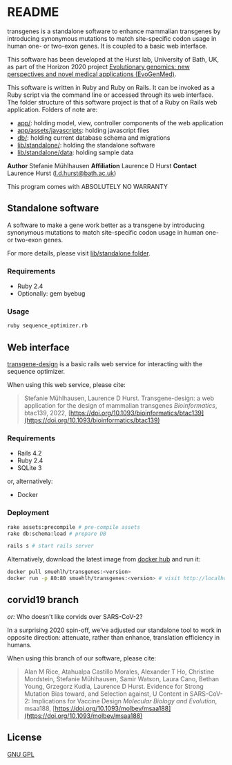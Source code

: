 # README

transgenes is a standalone software to enhance mammalian transgenes by introducing synonymous mutations to match site-specific codon usage in human one- or two-exon genes. It is coupled to a basic web interface.

This software has been developed at the Hurst lab, University of Bath, UK, as part of the Horizon 2020 project [Evolutionary genomics: new perspectives and novel medical applications (EvoGenMed)](https://cordis.europa.eu/project/id/669207).

This software is written in Ruby and Ruby on Rails. It can be invoked as a Ruby script via the command line or accessed through its web interface. The folder structure of this software project is that of a Ruby on Rails web application. Folders of note are:

 - [app/](./app): holding model, view, controller components of the web application
 - [app/assets/javascripts](./app/assets/javascripts): holding javascript files
 - [db/](./db): holding current database schema and migrations
 - [lib/standalone/](./lib/standalone): holding the standalone software
 - [lib/standalone/data](./lib/standalone/data): holding sample data

__Author__ Stefanie Mühlhausen
__Affiliation__ Laurence D Hurst
__Contact__ Laurence Hurst (l.d.hurst@bath.ac.uk)

This program comes with ABSOLUTELY NO WARRANTY

## Standalone software

A software to make a gene work better as a transgene by introducing synonymous mutations to match site-specific codon usage in human one- or two-exon genes.

For more details, please visit [lib/standalone folder](../../tree/corvid19/lib/standalone).


### Requirements

 - Ruby 2.4
 - Optionally: gem byebug

### Usage

```bash
ruby sequence_optimizer.rb
```

## Web interface

[transgene-design](http://transgene-design.bath.ac.uk/) is a basic rails web service for interacting with the sequence optimizer.

When using this web service, please cite:

> Stefanie Mühlhausen, Laurence D Hurst.
> Transgene-design: a web application for the design of mammalian transgenes
> _Bioinformatics_, btac139, 2022,
> [https://doi.org/10.1093/bioinformatics/btac139](https://doi.org/10.1093/bioinformatics/btac139)

### Requirements

- Rails 4.2
- Ruby 2.4
- SQLite 3

or, alternatively:
- Docker

### Deployment

```bash
rake assets:precompile # pre-compile assets
rake db:schema:load # prepare DB

rails s # start rails server
```

Alternatively, download the latest image from [docker hub](https://hub.docker.com/r/smuehlh/transgenes) and run it:
```bash
docker pull smuehlh/transgenes:<version>
docker run -p 80:80 smuehlh/transgenes:<version> # visit http://localhost:80
```

##  corvid19 branch

_or:_ Who doesn't like corvids over SARS-CoV-2?

In a surprising 2020 spin-off, we've adjusted our standalone tool to work in opposite direction: attenuate, rather than enhance, translation efficiency in humans.

When using this branch of our software, please cite:

> Alan M Rice, Atahualpa Castillo Morales, Alexander T Ho, Christine
> Mordstein, Stefanie Mühlhausen, Samir Watson, Laura Cano, Bethan
> Young, Grzegorz Kudla, Laurence D Hurst.
>  Evidence for Strong Mutation Bias toward, and Selection against, U Content in SARS-CoV-2: Implications for Vaccine Design
>   _Molecular Biology and Evolution_, msaa188,
> [https://doi.org/10.1093/molbev/msaa188](https://doi.org/10.1093/molbev/msaa188)

## License

[GNU GPL](./COPYING)

